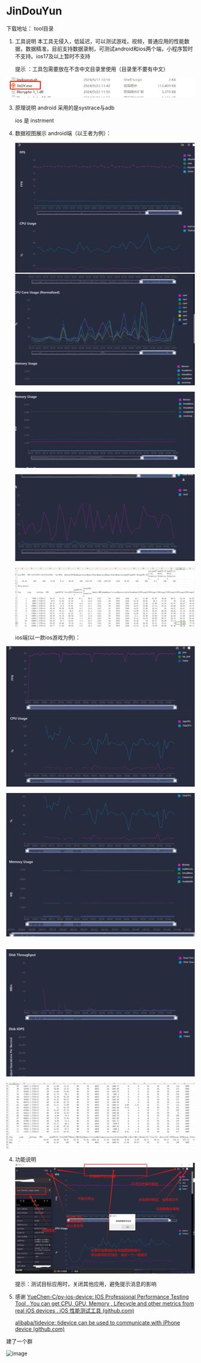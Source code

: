 # JinDouYun


下载地址：
tool目录



1. 工具说明
   本工具无侵入，低延迟，可以测试游戏，视频，普通应用的性能数据，数据精准，目前支持数据录制，可测试android和ios两个端，小程序暂时不支持。ios17及以上暂时不支持
 
   
   

   提示 ：工具包需要放在不含中文目录里使用（目录里不要有中文）

![d271ae5e-c85b-48d6-82aa-0a6c7f409e29](https://github.com/QiangZL95/JinDouYun/blob/main/images/d271ae5e-c85b-48d6-82aa-0a6c7f409e29.png)



3. 原理说明
   android 采用的是systrace与adb


   ios 是 instrment

5. 数据视图展示
   android端（以王者为例）：
   
   

   ![5e92f7e8-8062-4825-8e3b-be6549716438](https://github.com/QiangZL95/JinDouYun/blob/main/images/5e92f7e8-8062-4825-8e3b-be6549716438.png)
    ![loading-ag-145](https://github.com/QiangZL95/JinDouYun/blob/main/images/2cba49f9-51fb-407f-a309-1a727470d00c.png)

   ![loading-ag-147](https://github.com/QiangZL95/JinDouYun/blob/main/images/47e98ace-69fc-4874-b75d-9a971d80f7f6.png)

   ![loading-ag-149](https://github.com/QiangZL95/JinDouYun/blob/main/images/0a88301f-b9ea-4df6-b16b-5d65f9e3cf3d.png)

   ![loading-ag-151](https://github.com/QiangZL95/JinDouYun/blob/main/images/7916f935-f7a0-49af-ae1d-5db2e8ebcfbf.png)





   ios端(以一款ios游戏为例)：

![loading-ag-153](https://github.com/QiangZL95/JinDouYun/blob/main/images/7b2bd50a-8ab1-4db0-9150-b3af91f646df.png)



![loading-ag-155](https://github.com/QiangZL95/JinDouYun/blob/main/images/689b24a9-3152-4fe1-9365-dc915b0d9574.png)

        ![loading-ag-157](https://github.com/QiangZL95/JinDouYun/blob/main/images/7b5beb10-d51b-4fd3-86bf-879040f09419.png)

![loading-ag-159](https://github.com/QiangZL95/JinDouYun/blob/main/images/3b1a0d82-12fb-434c-8147-2bba13deb22b.png)

4. 功能说明
      ![39c10ed6-4597-4df4-b713-b09e46c80cb0](https://github.com/QiangZL95/JinDouYun/blob/main/images/39c10ed6-4597-4df4-b713-b09e46c80cb0.png)
   
   

   提示：测试目标应用时，关闭其他应用，避免提示消息的影响



6. 感谢
   [YueChen-C/py-ios-device: IOS Professional Performance Testing Tool . You can get CPU, GPU, Memory , Lifecycle and other metrics from real iOS devices . iOS 性能测试工具 (github.com)](https://github.com/YueChen-C/py-ios-device)


   [alibaba/tidevice: tidevice can be used to communicate with iPhone device (github.com)](https://github.com/alibaba/tidevice)



建了一个群





![image](https://github.com/user-attachments/assets/18bbc034-58bf-40ec-8458-f6e7e31628c2)

